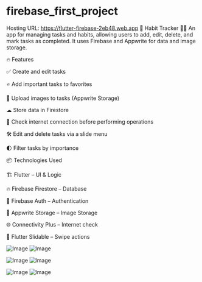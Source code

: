 # firebase_first_project
Hosting URL: https://flutter-firebase-2eb48.web.app
📝 Habit Tracker 📅🚀
An app for managing tasks and habits, allowing users to add, edit, delete, and mark tasks as completed. It uses Firebase and Appwrite for data and image storage.

🔥 Features

✅ Create and edit tasks

⭐ Add important tasks to favorites

📸 Upload images to tasks (Appwrite Storage)

☁ Store data in Firestore

📶 Check internet connection before performing operations

🛠 Edit and delete tasks via a slide menu

🌓 Filter tasks by importance

📦 Technologies Used

🏗 Flutter – UI & Logic

🔥 Firebase Firestore – Database

🔑 Firebase Auth – Authentication

📂 Appwrite Storage – Image Storage

🌐 Connectivity Plus – Internet check

🎯 Flutter Slidable – Swipe actions

![Image](https://github.com/user-attachments/assets/f1cfc5b9-dd9a-45de-94e7-736d94348444)  ![Image](https://github.com/user-attachments/assets/b332e80a-de5f-4d1b-970e-3ddbf1b8a814)

![Image](https://github.com/user-attachments/assets/596ee6fd-394d-4412-ac4c-adde3fa38140) ![Image](https://github.com/user-attachments/assets/77d5c601-8451-4c4c-a13a-4b6883f7aab5)

![Image](https://github.com/user-attachments/assets/97da60c4-34ed-4c76-bc78-58429ec43291) ![Image](https://github.com/user-attachments/assets/c0f54174-20ce-4280-bd07-677493ce955d)

